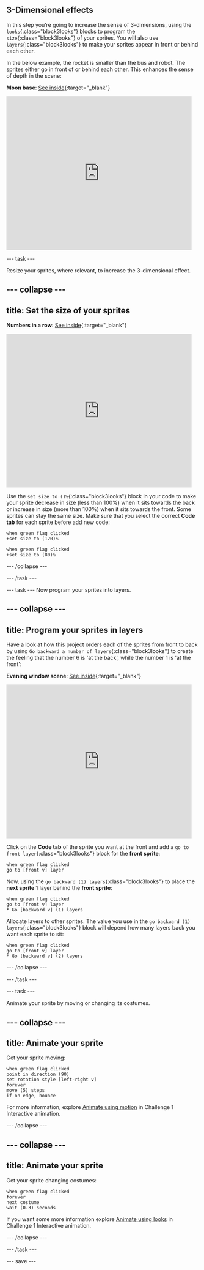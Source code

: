 ## 3-Dimensional effects

In this step you’re going to increase the sense of 3-dimensions, using the `looks`{:class="block3looks"} blocks to program the `size`{:class="block3looks"} of your sprites. You will also use `layers`{:class="block3looks"} to make your sprites appear in front or behind each other.

In the below example, the rocket is smaller than the bus and robot. The sprites either go in front of or behind each other. This enhances the sense of depth in the scene:

**Moon base**: [See inside](https://scratch.mit.edu/projects/447759319/editor){:target="_blank"}

<div class="scratch-preview">
  <iframe src="https://scratch.mit.edu/projects/447759319/embed" allowtransparency="true" width="485" height="402" frameborder="0" scrolling="no" allowfullscreen></iframe>
</div>

--- task ---

Resize your sprites, where relevant, to increase the 3-dimensional effect.

--- collapse ---
---
title: Set the size of your sprites
---

**Numbers in a row**: [See inside](https://scratch.mit.edu/projects/445071529/editor){:target="_blank"}

<div class="scratch-preview">
  <iframe src="https://scratch.mit.edu/projects/445071529/embed" allowtransparency="true" width="485" height="402" frameborder="0" scrolling="no" allowfullscreen></iframe>
</div>

Use the `set size to ()%`{:class="block3looks"} block in your code to make your sprite decrease in size (less than 100%) when it sits towards the back or increase in size (more than 100%) when it sits towards the front. Some sprites can stay the same size. Make sure that you select the correct **Code tab** for each sprite before add new code:

``` blocks3
when green flag clicked
+set size to (120)%
```

``` blocks3
when green flag clicked
+set size to (80)%
```

--- /collapse ---

--- /task ---

--- task ---
Now program your sprites into layers.

--- collapse ---
---
title: Program your sprites in layers 
---

Have a look at how this project orders each of the sprites from front to back by using `Go backward a number of layers`{:class="block3looks"} to create the feeling that the number 6 is 'at the back', while the number 1 is 'at the front':

**Evening window scene**: [See inside](https://scratch.mit.edu/projects/437510050/editor){:target="_blank"}

<div class="scratch-preview">
  <iframe allowtransparency="true" width="485" height="402" src="https://scratch.mit.edu/projects/embed/437510050/?autostart=false" frameborder="0"></iframe>
</div>

Click on the **Code tab** of the sprite you want at the front and add a `go to front layer`{:class="block3looks"} block for the **front sprite**:

``` blocks3
when green flag clicked
go to [front v] layer
```

Now, using the `go backward (1) layers`{:class="block3looks"} to place the **next sprite** 1 layer behind the **front sprite**:

``` blocks3
when green flag clicked
go to [front v] layer
* Go [backward v] (1) layers
```

Allocate layers to other sprites. The value you use in the `go backward (1) layers`{:class="block3looks"} block will depend how many layers back you want each sprite to sit:

``` blocks3
when green flag clicked
go to [front v] layer
* Go [backward v] (2) layers
```

--- /collapse ---

--- /task ---

--- task ---

Animate your sprite by moving or changing its costumes.

--- collapse ---
---
title: Animate your sprite
---

Get your sprite moving:

```blocks3
when green flag clicked
point in direction (90)
set rotation style [left-right v]
forever
move (5) steps
if on edge, bounce
```

For more information, explore [Animate using motion](https://learning-admin.raspberrypi.org/en/projects/interactive-animation/3) in Challenge 1 Interactive animation.

--- /collapse ---

--- collapse ---
---
title: Animate your sprite
---

Get your sprite changing costumes:

```blocks3
when green flag clicked
forever
next costume
wait (0.3) seconds
```
If you want some  more information explore [Animate using looks](https://learning-admin.raspberrypi.org/en/projects/interactive-animation/5) in Challenge 1 Interactive animation.

--- /collapse ---

--- /task ---

--- save ---
